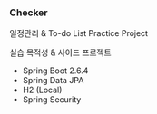
### Checker

일정관리 & To-do List Practice Project

실습 목적성 & 사이드 프로젝트 

* Spring Boot 2.6.4
* Spring Data JPA
* H2 (Local)
* Spring Security